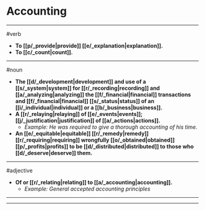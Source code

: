 # Accounting
---
#verb
- **To [[p/_provide|provide]] [[e/_explanation|explanation]].**
- **To [[c/_count|count]].**
---
#noun
- **The [[d/_development|development]] and use of a [[s/_system|system]] for [[r/_recording|recording]] and [[a/_analyzing|analyzing]] the [[f/_financial|financial]] transactions and [[f/_financial|financial]] [[s/_status|status]] of an [[i/_individual|individual]] or a [[b/_business|business]].**
- **A [[r/_relaying|relaying]] of [[e/_events|events]]; [[j/_justification|justification]] of [[a/_actions|actions]].**
	- _Example: He was required to give a thorough accounting of his time._
- **An [[e/_equitable|equitable]] [[r/_remedy|remedy]] [[r/_requiring|requiring]] wrongfully [[o/_obtained|obtained]] [[p/_profits|profits]] to be [[d/_distributed|distributed]] to those who [[d/_deserve|deserve]] them.**
---
#adjective
- **Of or [[r/_relating|relating]] to [[a/_accounting|accounting]].**
	- _Example: General accepted accounting principles_
---
---
